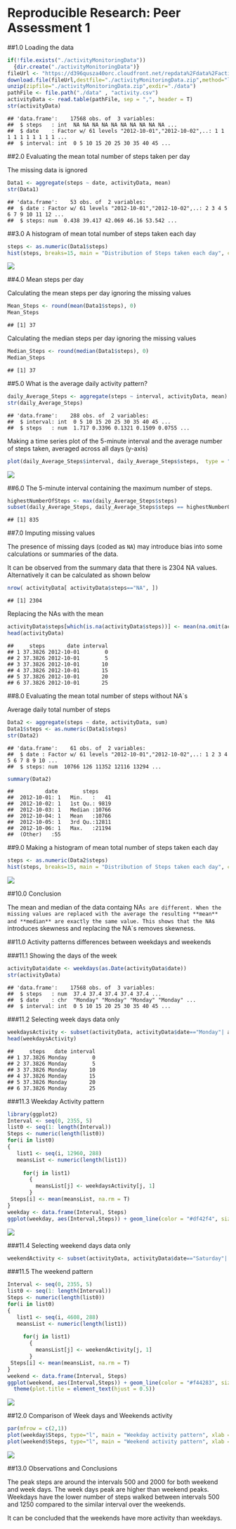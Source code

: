 # Reproducible Research: Peer Assessment 1



##1.0 Loading the data


```r
if(!file.exists("./activityMonitoringData"))
  {dir.create("./activityMonitoringData")}
fileUrl <- "https://d396qusza40orc.cloudfront.net/repdata%2Fdata%2Factivity.zip"
download.file(fileUrl,destfile="./activityMonitoringData.zip",method="libcurl")
unzip(zipfile="./activityMonitoringData.zip",exdir="./data")
pathFile <- file.path("./data" , "activity.csv")
activityData <- read.table(pathFile, sep = ",", header = T)
str(activityData)
```

```
## 'data.frame':	17568 obs. of  3 variables:
##  $ steps   : int  NA NA NA NA NA NA NA NA NA NA ...
##  $ date    : Factor w/ 61 levels "2012-10-01","2012-10-02",..: 1 1 1 1 1 1 1 1 1 1 ...
##  $ interval: int  0 5 10 15 20 25 30 35 40 45 ...
```



##2.0 Evaluating the mean total number of steps taken per day 

The missing data is ignored


```r
Data1 <- aggregate(steps ~ date, activityData, mean)
str(Data1)
```

```
## 'data.frame':	53 obs. of  2 variables:
##  $ date : Factor w/ 61 levels "2012-10-01","2012-10-02",..: 2 3 4 5 6 7 9 10 11 12 ...
##  $ steps: num  0.438 39.417 42.069 46.16 53.542 ...
```



##3.0 A histogram of mean total number of steps taken each day


```r
steps <- as.numeric(Data1$steps)
hist(steps, breaks=15, main = "Distribution of Steps taken each day", col = "#42f4d9", xlab = "Total Steps")
```

![](PA1_template_files/figure-html/unnamed-chunk-3-1.png)<!-- -->



##4.0 Mean steps per day 

Calculating the mean steps per day ignoring the missing values


```r
Mean_Steps <- round(mean(Data1$steps), 0)
Mean_Steps
```

```
## [1] 37
```


Calculating the median steps per day ignoring the missing values


```r
Median_Steps <- round(median(Data1$steps), 0)
Median_Steps
```

```
## [1] 37
```



##5.0 What is the average daily activity pattern?


```r
daily_Average_Steps <- aggregate(steps ~ interval, activityData, mean)
str(daily_Average_Steps)
```

```
## 'data.frame':	288 obs. of  2 variables:
##  $ interval: int  0 5 10 15 20 25 30 35 40 45 ...
##  $ steps   : num  1.717 0.3396 0.1321 0.1509 0.0755 ...
```

Making a time series plot of the 5-minute interval and the average number of steps taken, averaged across all days (y-axis)


```r
plot(daily_Average_Steps$interval, daily_Average_Steps$steps,  type = "l", main = "Average daily activity pattern", xlab = "Interval", ylab = "Steps", col="blue")
```

![](PA1_template_files/figure-html/unnamed-chunk-7-1.png)<!-- -->



##6.0 The 5-minute interval containing the maximum number of steps.


```r
highestNumberOfSteps <- max(daily_Average_Steps$steps)
subset(daily_Average_Steps, daily_Average_Steps$steps == highestNumberOfSteps)$interval
```

```
## [1] 835
```



##7.0 Imputing missing values

The presence of missing days (coded as `NA`) may introduce bias into some calculations or summaries of the data.

It can be observed from the summary data that there is 2304 NA values. Alternatively it can be calculated as shown below


```r
nrow( activityData[ activityData$steps=="NA", ])
```

```
## [1] 2304
```


Replacing the NAs with the mean


```r
activityData$steps[which(is.na(activityData$steps))] <- mean(na.omit(activityData$steps))
head(activityData)
```

```
##     steps       date interval
## 1 37.3826 2012-10-01        0
## 2 37.3826 2012-10-01        5
## 3 37.3826 2012-10-01       10
## 4 37.3826 2012-10-01       15
## 5 37.3826 2012-10-01       20
## 6 37.3826 2012-10-01       25
```



##8.0 Evaluating the mean total number of steps without NA`s

Average daily total number of steps


```r
Data2 <- aggregate(steps ~ date, activityData, sum)
Data1$steps <- as.numeric(Data1$steps)
str(Data2)
```

```
## 'data.frame':	61 obs. of  2 variables:
##  $ date : Factor w/ 61 levels "2012-10-01","2012-10-02",..: 1 2 3 4 5 6 7 8 9 10 ...
##  $ steps: num  10766 126 11352 12116 13294 ...
```

```r
summary(Data2)
```

```
##          date        steps      
##  2012-10-01: 1   Min.   :   41  
##  2012-10-02: 1   1st Qu.: 9819  
##  2012-10-03: 1   Median :10766  
##  2012-10-04: 1   Mean   :10766  
##  2012-10-05: 1   3rd Qu.:12811  
##  2012-10-06: 1   Max.   :21194  
##  (Other)   :55
```



##9.0 Making a histogram of mean total number of steps taken each day


```r
steps <- as.numeric(Data2$steps)
hist(steps, breaks=15, main = "Distribution of Steps taken each day", col = "#42f4d9", xlab = "Total Steps")
```

![](PA1_template_files/figure-html/unnamed-chunk-12-1.png)<!-- -->



##10.0 Conclusion

The mean and median of the data containg NA`s are different. When the missing values are replaced with the average the resulting **mean** and **median** are exactly the same value. This shows that the NA`s introduces skewness and replacing the NA`s removes skewness.


##11.0 Activity patterns differences between weekdays and weekends

###11.1 Showing the days of the week


```r
activityData$date <- weekdays(as.Date(activityData$date))
str(activityData)
```

```
## 'data.frame':	17568 obs. of  3 variables:
##  $ steps   : num  37.4 37.4 37.4 37.4 37.4 ...
##  $ date    : chr  "Monday" "Monday" "Monday" "Monday" ...
##  $ interval: int  0 5 10 15 20 25 30 35 40 45 ...
```

###11.2 Selecting week days data only


```r
weekdaysActivity <- subset(activityData, activityData$date=="Monday"| activityData$date=="Tuesday" |activityData$date=="Wednesday"| activityData$date=="Thursday" | activityData$date=="Friday")
head(weekdaysActivity)
```

```
##     steps   date interval
## 1 37.3826 Monday        0
## 2 37.3826 Monday        5
## 3 37.3826 Monday       10
## 4 37.3826 Monday       15
## 5 37.3826 Monday       20
## 6 37.3826 Monday       25
```

###11.3 Weekday Activity pattern


```r
library(ggplot2)
Interval <- seq(0, 2355, 5)
list0 <- seq(1: length(Interval)) 
Steps <- numeric(length(list0))
for(i in list0)
{
   list1 <- seq(i, 12960, 288)
   meansList <- numeric(length(list1))
   
     for(j in list1)
       {
         meansList[j] <- weekdaysActivity[j, 1]
       }
 Steps[i] <- mean(meansList, na.rm = T)
}
weekday <- data.frame(Interval, Steps)
ggplot(weekday, aes(Interval,Steps)) + geom_line(color = "#df42f4", size=1/4, alpha=1) + labs(title="Weekday Activity Pattern") + theme(plot.title = element_text(hjust = 0.5))
```

![](PA1_template_files/figure-html/unnamed-chunk-15-1.png)<!-- -->

###11.4 Selecting weekend days data only


```r
weekendActivity <- subset(activityData, activityData$date=="Saturday"| activityData$date=="Sunday")
```

###11.5 The weekend pattern

```r
Interval <- seq(0, 2355, 5)
list0 <- seq(1: length(Interval)) 
Steps <- numeric(length(list0))
for(i in list0)
{
   list1 <- seq(i, 4608, 288)
   meansList <- numeric(length(list1))
   
     for(j in list1)
       {
         meansList[j] <- weekendActivity[j, 1]
       }
 Steps[i] <- mean(meansList, na.rm = T)
}
weekend <- data.frame(Interval, Steps)
ggplot(weekend, aes(Interval,Steps)) + geom_line(color = "#f44283", size=1/4, alpha=1) + labs(title="Weekend Daily Activity Pattern") + 
  theme(plot.title = element_text(hjust = 0.5))
```

![](PA1_template_files/figure-html/unnamed-chunk-17-1.png)<!-- -->

##12.0 Comparison of Week days and Weekends activity


```r
par(mfrow = c(2,1))
plot(weekday$Steps, type="l", main = "Weekday activity pattern", xlab = "Interval", ylab = "Steps", col="blue")
plot(weekend$Steps, type="l", main = "Weekend activity pattern", xlab = "Interval", ylab = "Steps", col="blue")
```

![](PA1_template_files/figure-html/unnamed-chunk-18-1.png)<!-- -->





##13.0 Observations and Conclusions


The peak steps are around the intervals 500 and 2000 for both weekend and week days. The week days peak are higher than weekend peaks. Weekdays have the lower number of steps walked between intervals 500 and 1250 compared to the similar interval over the weekends.

It can be concluded that the weekends have more activity than weekdays.




